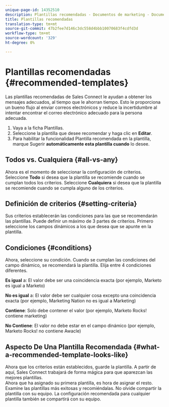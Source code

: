 ```yaml
---
unique-page-id: 14352510
description: Plantillas recomendadas - Documentos de marketing - Documentación del producto
title: Plantillas recomendadas
translation-type: tm+mt
source-git-commit: 47b2fee7d146c3dc558d4bbb10070683f4cdfd3d
workflow-type: tm+mt
source-wordcount: '329'
ht-degree: 0%

---
```



# Plantillas recomendadas {#recommended-templates}

Las plantillas recomendadas de Sales Connect le ayudan a obtener los mensajes adecuados, al tiempo que le ahorran tiempo. Esto le proporciona un bueno flujo al enviar correos electrónicos y reduce la incertidumbre al intentar encontrar el correo electrónico adecuado para la persona adecuada.

1. Vaya a la ficha Plantillas.
1. Seleccione la plantilla que desee recomendar y haga clic en **Editar**.
1. Para habilitar la funcionalidad Plantilla recomendada en la plantilla, marque Sugerir **automáticamente esta plantilla cuando** lo desee.

## Todos vs. Cualquiera {#all-vs-any}

Ahora es el momento de seleccionar la configuración de criterios. Seleccione **Todo** si desea que la plantilla se recomiende cuando se cumplan todos los criterios. Seleccione **Cualquiera** si desea que la plantilla se recomiende cuando se cumpla alguno de los criterios.

## Definición de criterios {#setting-criteria}

Sus criterios establecerán las condiciones para las que se recomendarán las plantillas. Puede definir un máximo de 3 partes de criterios. Primero seleccione los campos [](https://nation.marketo.com/hc/en-us/articles/203348440-What-Are-Dynamic-Fields-) dinámicos a los que desea que se apunte en la plantilla.

## Condiciones {#conditions}

Ahora, seleccione su condición. Cuando se cumplan las condiciones del campo dinámico, se recomendará la plantilla. Elija entre 4 condiciones diferentes.

**Es igual** a: El valor debe ser una coincidencia exacta (por ejemplo, Marketo es igual a Marketo)

**No es igual** a: El valor debe ser cualquier cosa excepto una coincidencia exacta (por ejemplo, Marketing Nation no es igual a Marketing)

**Contiene**: Solo debe contener el valor (por ejemplo, Marketo Rocks! contiene marketing)

**No Contiene**: El valor no debe estar en el campo dinámico (por ejemplo, Marketo Rocks! no contiene Awacle)

## Aspecto De Una Plantilla Recomendada {#what-a-recommended-template-looks-like}

Ahora que los criterios están establecidos, guarde la plantilla. A partir de aquí, Sales Connect trabajará de forma mágica para que aparezcan las mejores plantillas.\
Ahora que ha asignado su primera plantilla, es hora de asignar el resto. Examine las plantillas más exitosas y recomiéndalas. No olvide compartir la plantilla con su equipo. La configuración recomendada para cualquier plantilla también se compartirá con su equipo.

